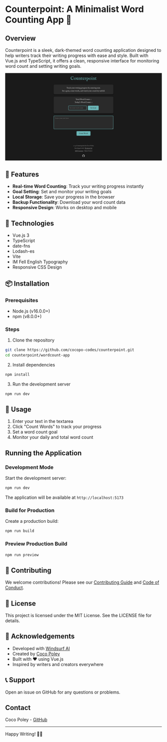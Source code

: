# Counterpoint: A Minimalist Word Counting App 📝

## Overview

Counterpoint is a sleek, dark-themed word counting application designed to help writers track their writing progress with ease and style. Built with Vue.js and TypeScript, it offers a clean, responsive interface for monitoring word count and setting writing goals.

![Counterpoint Word Counter App](wordcount-app/public/Counterpoint_WebApp.png)

## 🌟 Features

- **Real-time Word Counting**: Track your writing progress instantly
- **Goal Setting**: Set and monitor your writing goals
- **Local Storage**: Save your progress in the browser
- **Backup Functionality**: Download your word count data
- **Responsive Design**: Works on desktop and mobile

## 🚀 Technologies

- Vue.js 3
- TypeScript
- date-fns
- Lodash-es
- Vite
- IM Fell English Typography
- Responsive CSS Design

## 📦 Installation

### Prerequisites
- Node.js (v16.0.0+)
- npm (v8.0.0+)

### Steps
1. Clone the repository
```bash
git clone https://github.com/cocopo-codes/counterpoint.git
cd counterpoint/wordcount-app
```

2. Install dependencies
```bash
npm install
```

3. Run the development server
```bash
npm run dev
```

## 🔧 Usage

1. Enter your text in the textarea
2. Click "Count Words" to track your progress
3. Set a word count goal
4. Monitor your daily and total word count

## Running the Application

### Development Mode

Start the development server:
```bash
npm run dev
```

The application will be available at `http://localhost:5173`

### Build for Production

Create a production build:
```bash
npm run build
```

### Preview Production Build

```bash
npm run preview
```

## 🤝 Contributing

We welcome contributions! Please see our [Contributing Guide](CONTRIBUTING.md) and [Code of Conduct](CODE_OF_CONDUCT.md).

## 📄 License

This project is licensed under the MIT License. See the LICENSE file for details.

## 🙌 Acknowledgements

- Developed with [Windsurf AI](https://windsurf.ai)
- Created by [Coco Poley](https://github.com/your-username)
- Built with ❤️ using Vue.js
- Inspired by writers and creators everywhere

## 📞 Support

Open an issue on GitHub for any questions or problems.

## Contact

Coco Poley - [GitHub](https://github.com/your-username)

---

Happy Writing! 📝✨

